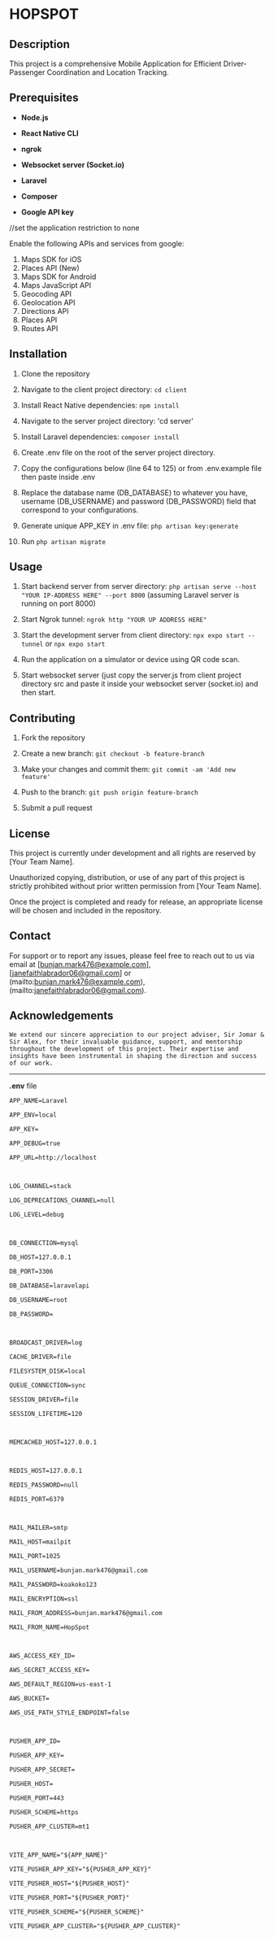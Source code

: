 
# HOPSPOT

  

## Description

  

This project is a comprehensive Mobile Application for Efficient Driver-Passenger Coordination and Location Tracking.

  

## Prerequisites

  

- **Node.js**

- **React Native CLI**

- **ngrok**

- **Websocket server (Socket.io)**

- **Laravel**

- **Composer**

- **Google API key**

//set the application restriction to none

Enable the following APIs and services from google:

 1. Maps SDK for iOS
 2. Places API (New)
 3. Maps SDK for Android
 4. Maps JavaScript API
 5. Geocoding API
 6. Geolocation API
 7. Directions API
 8. Places API
 9. Routes API

  

## Installation

  

1. Clone the repository

2. Navigate to the client project directory: `cd client`

3. Install React Native dependencies: `npm install`

4. Navigate to the server project directory: 'cd server'

5. Install Laravel dependencies: `composer install`

6. Create .env file on the root of the server project directory.

7. Copy the configurations below (line 64 to 125) or from .env.example file then paste inside .env

8. Replace the database name (DB_DATABASE) to whatever you have, username (DB_USERNAME) and password (DB_PASSWORD) field that correspond to your configurations.

9. Generate unique APP_KEY in .env file: `php artisan key:generate`

10.  Run `php artisan migrate`

  

## Usage

  

 1. Start backend server from server directory: `php artisan serve --host "YOUR IP-ADDRESS HERE" --port 8000`  (assuming Laravel server is running on port 8000)
 
 2. Start Ngrok tunnel: `ngrok http "YOUR UP ADDRESS HERE"`

 3.  Start the development server from client directory: `npx expo start --tunnel` or `npx expo start`

 4. Run the application on a simulator or device using QR code scan.

 5. Start websocket server (just copy the server.js from client project directory src and paste it inside your websocket server (socket.io) and then start.


  

## Contributing

  

1. Fork the repository

2. Create a new branch: `git checkout -b feature-branch`

3. Make your changes and commit them: `git commit -am 'Add new feature'`

4. Push to the branch: `git push origin feature-branch`

5. Submit a pull request

  

  

## License

This project is currently under development and all rights are reserved by [Your Team Name]. 

Unauthorized copying, distribution, or use of any part of this project is strictly prohibited without prior written permission from [Your Team Name]. 

Once the project is completed and ready for release, an appropriate license will be chosen and included in the repository.

  


## Contact

For support or to report any issues, please feel free to reach out to us via email at [bunjan.mark476@example.com], [janefaithlabrador06@gmail.com]
or	(mailto:bunjan.mark476@example.com), (mailto:janefaithlabrador06@gmail.com).



  

## Acknowledgements

  

`We extend our sincere appreciation to our project adviser, Sir Jomar & Sir Alex, for their invaluable guidance, support, and mentorship throughout the development of this project. Their expertise and insights have been instrumental in shaping the direction and success of our work.`

  




---------------------------
**.env** file
 
  



    APP_NAME=Laravel
    
    APP_ENV=local
    
    APP_KEY=
    
    APP_DEBUG=true
    
    APP_URL=http://localhost
    
      
    
    LOG_CHANNEL=stack
    
    LOG_DEPRECATIONS_CHANNEL=null
    
    LOG_LEVEL=debug
    
      
    
    DB_CONNECTION=mysql
    
    DB_HOST=127.0.0.1
    
    DB_PORT=3306
    
    DB_DATABASE=laravelapi
    
    DB_USERNAME=root
    
    DB_PASSWORD=
    
      
    
    BROADCAST_DRIVER=log
    
    CACHE_DRIVER=file
    
    FILESYSTEM_DISK=local
    
    QUEUE_CONNECTION=sync
    
    SESSION_DRIVER=file
    
    SESSION_LIFETIME=120
    
      
    
    MEMCACHED_HOST=127.0.0.1
    
      
    
    REDIS_HOST=127.0.0.1
    
    REDIS_PASSWORD=null
    
    REDIS_PORT=6379
    
      
    
    MAIL_MAILER=smtp
    
    MAIL_HOST=mailpit
    
    MAIL_PORT=1025
    
    MAIL_USERNAME=bunjan.mark476@gmail.com
    
    MAIL_PASSWORD=koakoko123
    
    MAIL_ENCRYPTION=ssl
    
    MAIL_FROM_ADDRESS=bunjan.mark476@gmail.com
    
    MAIL_FROM_NAME=HopSpot
    
      
    
    AWS_ACCESS_KEY_ID=
    
    AWS_SECRET_ACCESS_KEY=
    
    AWS_DEFAULT_REGION=us-east-1
    
    AWS_BUCKET=
    
    AWS_USE_PATH_STYLE_ENDPOINT=false
    
      
    
    PUSHER_APP_ID=
    
    PUSHER_APP_KEY=
    
    PUSHER_APP_SECRET=
    
    PUSHER_HOST=
    
    PUSHER_PORT=443
    
    PUSHER_SCHEME=https
    
    PUSHER_APP_CLUSTER=mt1
    
      
    
    VITE_APP_NAME="${APP_NAME}"
    
    VITE_PUSHER_APP_KEY="${PUSHER_APP_KEY}"
    
    VITE_PUSHER_HOST="${PUSHER_HOST}"
    
    VITE_PUSHER_PORT="${PUSHER_PORT}"
    
    VITE_PUSHER_SCHEME="${PUSHER_SCHEME}"
    
    VITE_PUSHER_APP_CLUSTER="${PUSHER_APP_CLUSTER}"

  
